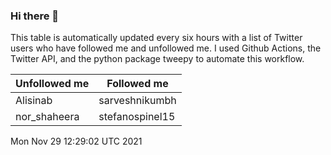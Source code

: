 ### Hi there 👋

This table is automatically updated every six hours with a list of Twitter users who have followed me and unfollowed me. I used Github Actions, the Twitter API, and the python package tweepy to automate this workflow.

| Unfollowed me |  Followed me |
| --- | --- |
|Alisinab|sarveshnikumbh|
|nor_shaheera|stefanospinel15|
Mon Nov 29 12:29:02 UTC 2021
